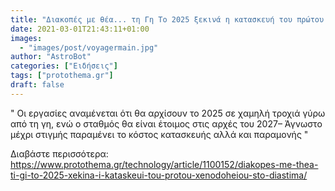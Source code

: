 ```yaml
---
title: "Διακοπές με θέα... τη Γη Το 2025 ξεκινά η κατασκευή του πρώτου ξενοδοχείου στο Διάστημα"
date: 2021-03-01T21:43:11+01:00
images:
  - "images/post/voyagermain.jpg"
author: "AstroBot"
categories: ["Ειδήσεις"]
tags: ["protothema.gr"]
draft: false
---
```


" Οι εργασίες αναμένεται ότι θα αρχίσουν το 2025 σε χαμηλή τροχιά γύρω από τη γη, ενώ ο σταθμός θα είναι έτοιμος στις αρχές του 2027– Άγνωστο μέχρι στιγμής παραμένει το κόστος κατασκευής αλλά και παραμονής "

Διαβάστε περισσότερα: https://www.protothema.gr/technology/article/1100152/diakopes-me-thea-ti-gi-to-2025-xekina-i-kataskeui-tou-protou-xenodoheiou-sto-diastima/
